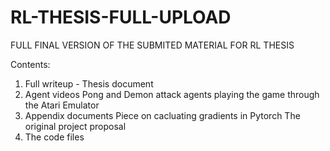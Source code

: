 # RL-THESIS-FULL-UPLOAD
 FULL FINAL VERSION OF THE SUBMITED MATERIAL FOR RL THESIS






Contents:

 1. Full writeup - Thesis document 
 2. Agent videos 
    Pong and Demon attack agents playing the game through the Atari Emulator 
 3. Appendix documents 
    Piece on cacluating gradients in Pytorch 
    The original project proposal
 4. The code files 
 
